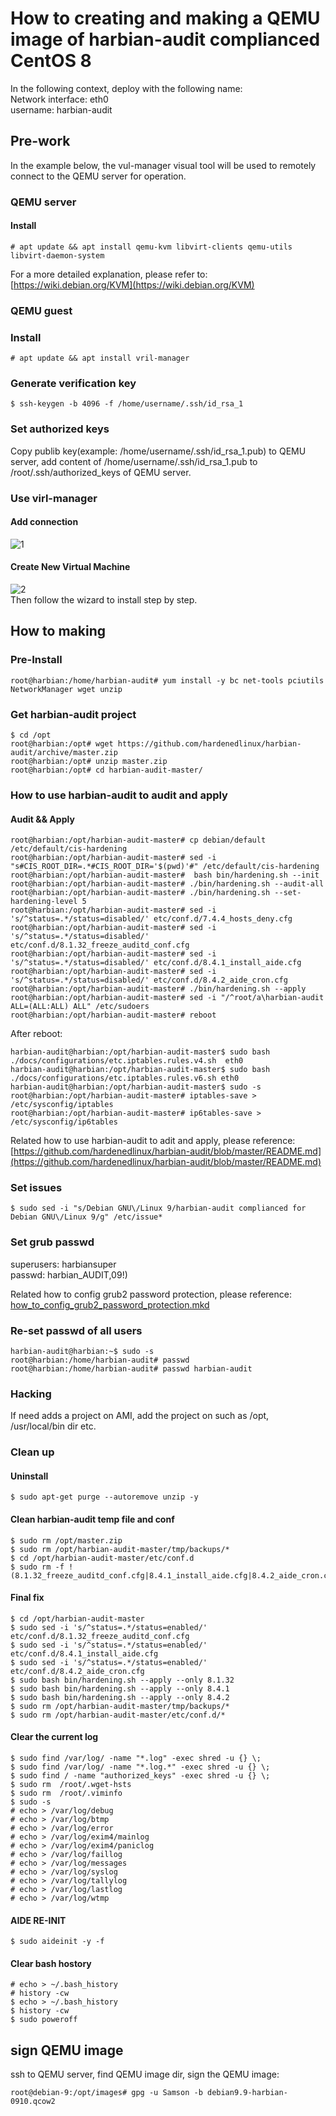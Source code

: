 # How to creating and making a QEMU image of harbian-audit complianced CentOS 8

In the following context, deploy with the following name:  
Network interface: eth0   
username: harbian-audit   

## Pre-work  

In the example below, the vul-manager visual tool will be used to remotely connect to the QEMU server for operation.  

### QEMU server   

#### Install 
```  
# apt update && apt install qemu-kvm libvirt-clients qemu-utils libvirt-daemon-system   
```   

For a more detailed explanation, please refer to:  
[https://wiki.debian.org/KVM](https://wiki.debian.org/KVM)   

### QEMU guest    

### Install 
```
# apt update && apt install vril-manager  
```

### Generate verification key 
```
$ ssh-keygen -b 4096 -f /home/username/.ssh/id_rsa_1 
```

### Set authorized keys 
Copy publib key(example: /home/username/.ssh/id_rsa_1.pub) to QEMU server, add content of /home/username/.ssh/id_rsa_1.pub to /root/.ssh/authorized_keys of QEMU server. 

### Use virl-manager  

#### Add connection  
![1](./picture/create_new_virt_1.png)   

#### Create New Virtual Machine  
![2](./picture/create_new_virt_2.png)   
Then follow the wizard to install step by step.  

## How to making  

### Pre-Install  
```
root@harbian:/home/harbian-audit# yum install -y bc net-tools pciutils NetworkManager wget unzip 
```

### Get harbian-audit project 
```
$ cd /opt
root@harbian:/opt# wget https://github.com/hardenedlinux/harbian-audit/archive/master.zip 
root@harbian:/opt# unzip master.zip 
root@harbian:/opt# cd harbian-audit-master/ 
``` 

### How to use harbian-audit to audit and apply  

#### Audit && Apply   
```
root@harbian:/opt/harbian-audit-master# cp debian/default /etc/default/cis-hardening 
root@harbian:/opt/harbian-audit-master# sed -i "s#CIS_ROOT_DIR=.*#CIS_ROOT_DIR='$(pwd)'#" /etc/default/cis-hardening  
root@harbian:/opt/harbian-audit-master#  bash bin/hardening.sh --init  
root@harbian:/opt/harbian-audit-master# ./bin/hardening.sh --audit-all  
root@harbian:/opt/harbian-audit-master# ./bin/hardening.sh --set-hardening-level 5 
root@harbian:/opt/harbian-audit-master# sed -i 's/^status=.*/status=disabled/' etc/conf.d/7.4.4_hosts_deny.cfg 
root@harbian:/opt/harbian-audit-master# sed -i 's/^status=.*/status=disabled/' etc/conf.d/8.1.32_freeze_auditd_conf.cfg 
root@harbian:/opt/harbian-audit-master# sed -i 's/^status=.*/status=disabled/' etc/conf.d/8.4.1_install_aide.cfg 
root@harbian:/opt/harbian-audit-master# sed -i 's/^status=.*/status=disabled/' etc/conf.d/8.4.2_aide_cron.cfg 
root@harbian:/opt/harbian-audit-master# ./bin/hardening.sh --apply 
root@harbian:/opt/harbian-audit-master# sed -i "/^root/a\harbian-audit    ALL=(ALL:ALL) ALL" /etc/sudoers
root@harbian:/opt/harbian-audit-master# reboot  
```

After reboot:
```
harbian-audit@harbian:/opt/harbian-audit-master$ sudo bash ./docs/configurations/etc.iptables.rules.v4.sh  eth0
harbian-audit@harbian:/opt/harbian-audit-master$ sudo bash ./docs/configurations/etc.iptables.rules.v6.sh eth0 
harbian-audit@harbian:/opt/harbian-audit-master$ sudo -s   
root@harbian:/opt/harbian-audit-master# iptables-save > /etc/sysconfig/iptables   
root@harbian:/opt/harbian-audit-master# ip6tables-save > /etc/sysconfig/ip6tables  
```
Related how to use harbian-audit to adit and apply, please reference:  
[https://github.com/hardenedlinux/harbian-audit/blob/master/README.md](https://github.com/hardenedlinux/harbian-audit/blob/master/README.md)    

### Set issues 
```
$ sudo sed -i "s/Debian GNU\/Linux 9/harbian-audit complianced for Debian GNU\/Linux 9/g" /etc/issue* 
```

### Set grub passwd   
superusers: harbiansuper   
passwd: harbian_AUDIT,09!)

Related how to config grub2 password protection, please reference:   
[how_to_config_grub2_password_protection.mkd](https://github.com/hardenedlinux/harbian-audit/blob/master/docs/configurations/manual-operation-docs/how_to_config_grub2_password_protection.mkd)   


### Re-set passwd of all users 
```
harbian-audit@harbian:~$ sudo -s
root@harbian:/home/harbian-audit# passwd 
root@harbian:/home/harbian-audit# passwd harbian-audit  
```

### Hacking
If need adds a project on AMI, add the project on such as /opt, /usr/local/bin dir etc. 

### Clean up  

#### Uninstall   
```
$ sudo apt-get purge --autoremove unzip -y   
```

#### Clean harbian-audit temp file and conf  
```
$ sudo rm /opt/master.zip 
$ sudo rm /opt/harbian-audit-master/tmp/backups/*
$ cd /opt/harbian-audit-master/etc/conf.d
$ sudo rm -f !(8.1.32_freeze_auditd_conf.cfg|8.4.1_install_aide.cfg|8.4.2_aide_cron.cfg) 
```

#### Final fix  
```
$ cd /opt/harbian-audit-master 
$ sudo sed -i 's/^status=.*/status=enabled/' etc/conf.d/8.1.32_freeze_auditd_conf.cfg
$ sudo sed -i 's/^status=.*/status=enabled/' etc/conf.d/8.4.1_install_aide.cfg 
$ sudo sed -i 's/^status=.*/status=enabled/' etc/conf.d/8.4.2_aide_cron.cfg 
$ sudo bash bin/hardening.sh --apply --only 8.1.32
$ sudo bash bin/hardening.sh --apply --only 8.4.1
$ sudo bash bin/hardening.sh --apply --only 8.4.2
$ sudo rm /opt/harbian-audit-master/tmp/backups/*
$ sudo rm /opt/harbian-audit-master/etc/conf.d/*
``` 

#### Clear the current log   
```
$ sudo find /var/log/ -name "*.log" -exec shred -u {} \; 
$ sudo find /var/log/ -name "*.log.*" -exec shred -u {} \; 
$ sudo find / -name "authorized_keys" -exec shred -u {} \; 
$ sudo rm  /root/.wget-hsts 
$ sudo rm  /root/.viminfo 
$ sudo -s
# echo > /var/log/debug 
# echo > /var/log/btmp 
# echo > /var/log/error 
# echo > /var/log/exim4/mainlog 
# echo > /var/log/exim4/paniclog 
# echo > /var/log/faillog 
# echo > /var/log/messages  
# echo > /var/log/syslog 
# echo > /var/log/tallylog 
# echo > /var/log/lastlog 
# echo > /var/log/wtmp 
```

#### AIDE RE-INIT  
```
$ sudo aideinit -y -f  
``` 

#### Clear bash hostory  
```
# echo > ~/.bash_history 
# history -cw 
$ echo > ~/.bash_history 
$ history -cw 
$ sudo poweroff 
``` 

## sign QEMU image 
ssh to QEMU server, find QEMU image dir, sign the QEMU image: 
```
root@debian-9:/opt/images# gpg -u Samson -b debian9.9-harbian-0910.qcow2
```

